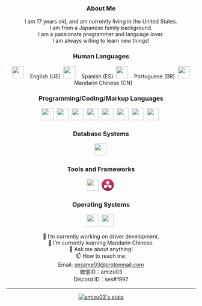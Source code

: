 <div align="center">
  
### About Me
I am 17 years old, and am currently living in the United States.<br>
I am from a Japanese family background.<br>
I am a passionate programmer and language lover.<br>
I am always willing to learn new things!<br>

### Human Languages
<img height="32" width="32" src="https://github.com/hjnilsson/country-flags/blob/master/svg/us.svg?size=128&color=currentColor" />&nbsp;&nbsp;&nbsp;&nbsp;English (US)&nbsp;
<img height="32" width="32" src="https://github.com/hjnilsson/country-flags/blob/master/svg/es.svg?size=128&color=currentColor" />&nbsp;&nbsp;&nbsp;&nbsp;Spanish (ES)&nbsp;
<img height="32" width="32" src="https://github.com/hjnilsson/country-flags/blob/master/svg/br.svg?size=128&color=currentColor" />&nbsp;&nbsp;&nbsp;&nbsp;Portuguese (BR)&nbsp;
<img height="32" width="32" src="https://github.com/hjnilsson/country-flags/blob/master/svg/cn.svg?size=128&color=currentColor" />&nbsp;&nbsp;&nbsp;&nbsp;Mandarin Chinese (CN)&nbsp;
 
### Programming/Coding/Markup Languages 
<img height="32" width="32" src="https://icongr.am/devicon/cplusplus-original.svg?size=128&color=currentColor" />&nbsp;
<img height="32" width="32" src="https://icongr.am/devicon/c-original.svg?size=128&color=currentColor" />&nbsp;
<img height="32" width="32" src="http://rust-lang.org/logos/rust-logo-blk.svg?size=128&color=currentColor" />&nbsp;
<img height="32" width="32" src="https://icongr.am/devicon/python-original.svg?size=128&color=currentColor" />&nbsp;
<img height="32" width="32" src="https://icongr.am/devicon/html5-original.svg?size=128&color=currentColor" />&nbsp;
<img height="32" width="32" src="https://icongr.am/devicon/css3-original.svg?size=128&color=currentColor" />&nbsp;
<img height="32" width="32" src="https://icongr.am/devicon/php-original.svg?size=128&color=currentColor" />&nbsp;
<img height="32" width="32" src="https://raw.githubusercontent.com/amizu03/amizu03/main/x86asm.svg&size=128&color=currentColor" />&nbsp;
 
### Database Systems
<img height="32" width="32" src="https://icongr.am/devicon/mysql-original-wordmark.svg?size=128&color=currentColor" />&nbsp;
 
### Tools and Frameworks
<img height="32" width="32" src="https://icongr.am/devicon/bootstrap-plain-wordmark.svg?size=128&color=currentColor" />&nbsp;
<img height="32" width="32" src="https://github.com/amizu03/amizu03/blob/main/davinci-resolve-12.svg?size=128&color=currentColor" />&nbsp;

### Operating Systems
<img height="32" width="32" src="https://icongr.am/devicon/linux-original.svg?size=128&color=currentColor" />&nbsp;
<img height="32" width="32" src="https://icongr.am/devicon/windows8-original.svg?size=128&color=currentColor" />&nbsp;

🔭 I’m currently working on driver development.<br>
🌱 I’m currently learning Mandarin Chinese.<br>
💬 Ask me about anything!<br>
📫 How to reach me:<br>
Email: sesame03@protonmail.com<br>
微信ID：amizu03<br>
Discord ID：ses#1997<br>

<hr>
 
<p>
  <a href="https://github.com/amizu03">
    <img src="https://github-readme-stats.vercel.app/api?username=amizu03&hide_border=true&show_icons=true" alt="amizu03's stats">
  </a>
</p>
</div>
